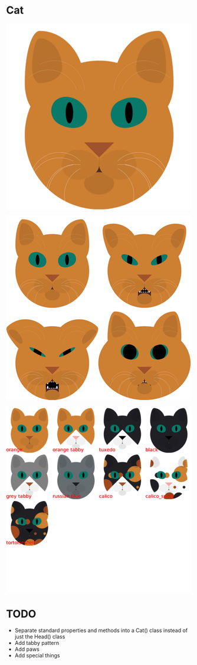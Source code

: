 # Cat

!["A cat rendering"](./cat.png)

!["Various cats"](./collage.png)

!["Various patterns"](./pattern_collage.png)

# TODO

  * Separate standard properties and methods into a Cat() class instead of just the Head() class
  * Add tabby pattern
  * Add paws
  * Add special things
